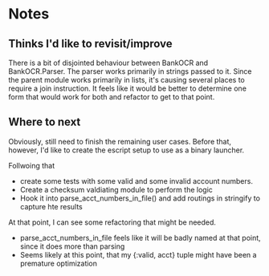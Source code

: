 # Notes

## Thinks I'd like to revisit/improve

There is a bit of disjointed behaviour between BankOCR and BankOCR.Parser.  The parser works primarily in strings passed to it. Since the parent module works primarily in lists, it's causing several places to require a join instruction.  It feels like it would be better to determine one form that would work for both and refactor to get to that point.

## Where to next

Obviously, still need to finish the remaining user cases.
Before that, however, I'd like to create the escript setup to use as a binary launcher.

Follwoing that

* create some tests with some valid and some invalid account numbers.
* Create a checksum valdiating module to perform the logic
* Hook it into parse_acct_numbers_in_file() and add routings in stringify to capture hte results

At that point, I can see some refactoring that might be needed.

* parse_acct_numbers_in_file feels like it will be badly named at that point, since it does more than parsing
* Seems likely at this point, that my {:valid, acct} tuple might have been a premature optimization
